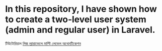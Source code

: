 # In this repository, I have shown how to create a two-level user system (admin and regular user) in Laravel. 
টিউটোরিয়াল [লিঙ্ক ল্যারাভেলে মাল্টি লেভেল অথেনটিকেশন](https://jakir.me/laravel-multi-level-user/)
